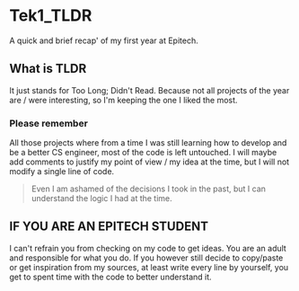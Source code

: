 # Tek1_TLDR

A quick and brief recap' of my first year at Epitech.

## What is TLDR

It just stands for Too Long; Didn't Read. Because not all projects of the year are / were interesting,
so I'm keeping the one I liked the most.

### Please remember

All those projects where from a time I was still learning how to develop and be a better CS engineer,
most of the code is left untouched. I will maybe add comments to justify my point of view / my idea at the time, but I will not modify a single line of code.

> Even I am ashamed of the decisions I took in the past, but I can understand the logic I had at the time.

## IF YOU ARE AN EPITECH STUDENT

I can't refrain you from checking on my code to get ideas. You are an adult and responsible for what you do.
If you however still decide to copy/paste or get inspiration from my sources, at least write every line by yourself, you get to spent time with the code to better understand it.
